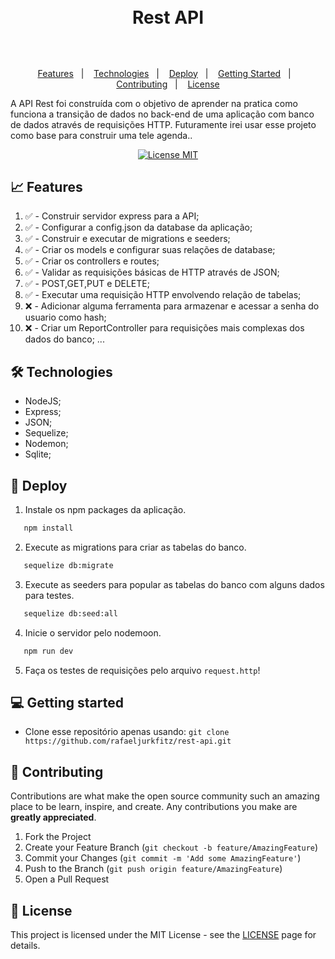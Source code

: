 <h1 align="center">
  <br>
    Rest API 
  <br>
  <br>
</h1>

##

<p align="center">
    <a href="#-features">Features</a>&nbsp;&nbsp;&nbsp;|&nbsp;&nbsp;&nbsp;
    <a href="#-technologies">Technologies</a>&nbsp;&nbsp;&nbsp;|&nbsp;&nbsp;&nbsp;
    <a href="#-deploy">Deploy</a>&nbsp;&nbsp;&nbsp;|&nbsp;&nbsp;&nbsp;
    <a href="#-getting-started">Getting Started</a>&nbsp;&nbsp;&nbsp;|&nbsp;&nbsp;&nbsp;
    <a href="#-contributing">Contributing</a>&nbsp;&nbsp;&nbsp;|&nbsp;&nbsp;&nbsp;
    <a href="#memo-license">License</a>
</p>

<p> A API Rest foi construída com o objetivo de aprender na pratica como funciona a transição de dados no back-end de uma aplicação com banco de dados através de requisições HTTP. Futuramente irei usar esse projeto como base para construir uma tele agenda..</p>

<p align="center">
    <a href="https://opensource.org/licenses/MIT">
        <img src="https://img.shields.io/badge/License-MIT-green.svg" alt="License MIT">
    </a>
</p>

## 📈 Features
<!-- ❌✅ -->
1.  ✅ - Construir servidor express para a API;
2.  ✅ - Configurar a config.json da database da aplicação;
3.  ✅ - Construir e executar de migrations e seeders;
4.  ✅ - Criar os models e configurar suas relações de database;
5.  ✅ - Criar os controllers e routes;
6.  ✅ - Validar as requisições básicas de HTTP através de JSON; 
7.  ✅ - POST,GET,PUT e DELETE;
8.  ✅ - Executar uma requisição HTTP envolvendo relação de tabelas; 
9.  ❌ - Adicionar alguma ferramenta para armazenar e acessar a senha do usuario como hash;
11. ❌ - Criar um ReportController para requisições mais complexas dos dados do banco;
...

## 🛠 Technologies

- NodeJS;
- Express;
- JSON;
- Sequelize;
- Nodemon;
- Sqlite;

## 🚀 Deploy

1. Instale os npm packages da aplicação.

```bash
   npm install
```

2. Execute as migrations para criar as tabelas do banco.

```bash
   sequelize db:migrate
```

3. Execute as seeders para popular as tabelas do banco com alguns dados para testes.

```bash
   sequelize db:seed:all
```

4. Inicie o servidor pelo nodemoon.
```bash
   npm run dev
```

5. Faça os testes de requisições pelo arquivo `request.http`! 

## 💻 Getting started

- Clone esse repositório apenas usando: `git clone https://github.com/rafaeljurkfitz/rest-api.git`

## 🤝 Contributing

Contributions are what make the open source community such an amazing place to be learn, inspire, and create. Any contributions you make are **greatly appreciated**.

1. Fork the Project
2. Create your Feature Branch (`git checkout -b feature/AmazingFeature`)
3. Commit your Changes (`git commit -m 'Add some AmazingFeature'`)
4. Push to the Branch (`git push origin feature/AmazingFeature`)
5. Open a Pull Request

## :memo: License

This project is licensed under the MIT License - see the [LICENSE](https://opensource.org/licenses/MIT) page for details.
